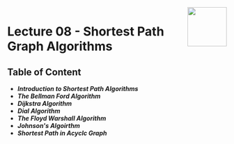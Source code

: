 <img align="right" width="90" height="90" src="https://github.com/cs-MohamedAyman/Computer-Science-Textbooks/blob/master/logos/algorithms.jpg">

# Lecture 08 - Shortest Path Graph Algorithms

## Table of Content

- ***Introduction to Shortest Path Algorithms***
- ***The Bellman Ford Algorithm***
- ***Dijkstra Algorithm***
- ***Dial Algorithm***
- ***The Floyd Warshall Algorithm***
- ***Johnson's Algoirthm***
- ***Shortest Path in Acyclc Graph***
